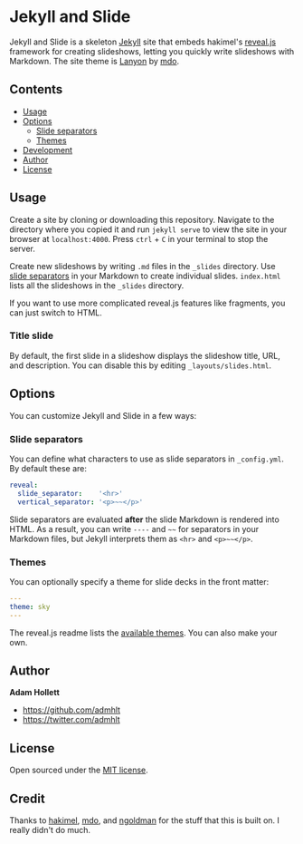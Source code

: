 # Jekyll and Slide

Jekyll and Slide is a skeleton [Jekyll](http://jekyllrb.com) site that embeds hakimel's [reveal.js](//github.com/hakimel/reveal.js) framework for creating slideshows, letting you quickly write slideshows with Markdown. The site theme is [Lanyon](//github.com/poole/lanyon) by [mdo](//github.com/mdo).

## Contents

-   [Usage](#usage)
-   [Options](#options)
    -   [Slide separators](#slide-separators)
    -   [Themes](#themes)
-   [Development](#development)
-   [Author](#author)
-   [License](#license)

## Usage

Create a site by cloning or downloading this repository. Navigate to the directory where you copied it and run `jekyll serve` to view the site in your browser at `localhost:4000`. Press `ctrl` + `C` in your terminal to stop the server.

Create new slideshows by writing `.md` files in the `_slides` directory. Use [slide separators](#slide-separators) in your Markdown to create individual slides. `index.html` lists all the slideshows in the `_slides` directory.

If you want to use more complicated reveal.js features like fragments, you can just switch to HTML.

### Title slide

By default, the first slide in a slideshow displays the slideshow title, URL, and description. You can disable this by editing `_layouts/slides.html`.

## Options

You can customize Jekyll and Slide in a few ways:

### Slide separators

You can define what characters to use as slide separators in `_config.yml`. By default these are:

```yaml
reveal:
  slide_separator:    '<hr>'
  vertical_separator: '<p>~~</p>'
```

Slide separators are evaluated **after** the slide Markdown is rendered into HTML. As a result, you can write `----` and `~~` for separators in your Markdown files, but Jekyll interprets them as `<hr>` and `<p>~~</p>`.

### Themes

You can optionally specify a theme for slide decks in the front matter:

```yaml
---
theme: sky
---
```

The reveal.js readme lists the [available themes](//github.com/hakimel/reveal.js#theming). You can also make your own.

## Author

**Adam Hollett**

-   <https://github.com/admhlt>
-   <https://twitter.com/admhlt>

## License

Open sourced under the [MIT license](LICENSE.md).

## Credit

Thanks to [hakimel](//github.com/hakimel), [mdo](//github.com/mdo), and [ngoldman](//github.com/ngoldman) for the stuff that this is built on. I really didn't do much.
